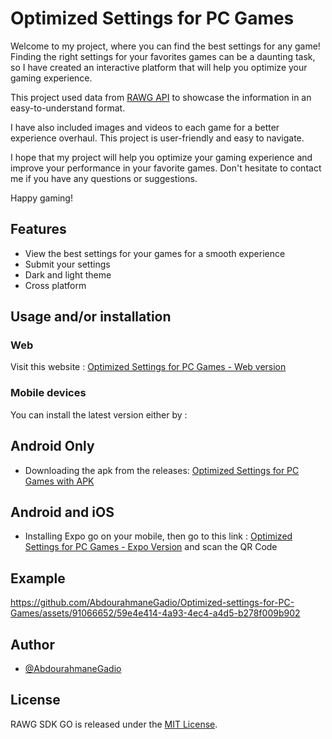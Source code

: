
# Optimized Settings for PC Games

Welcome to my project, where you can find the best settings for any game! Finding the right settings for your favorites games can be a daunting task, so I have created an interactive platform that will help you optimize your gaming experience. 

This project used data from [RAWG API](https://rawg.io/) to showcase the information in an easy-to-understand format. 

I have also included images and videos to each game for a better experience overhaul. This project is user-friendly and easy to navigate. 

I hope that my project will help you optimize your gaming experience and improve your performance in your favorite games. Don't hesitate to contact me if you have any questions or suggestions. 

Happy gaming!


## Features

- View the best settings for your games for a smooth experience
- Submit your settings
- Dark and light theme
- Cross platform


## Usage and/or installation

### Web

Visit this website : [Optimized Settings for PC Games - Web version](https://abdourahmanegadio.github.io/Optimized-settings-for-PC-Games/)

### Mobile devices

You can install the latest version either by :

## Android Only
- Downloading the apk from the releases: [Optimized Settings for PC Games with APK](https://github.com/AbdourahmaneGadio/Optimized-settings-for-PC-Games/releases/latest/download/optimized-settings-for-pc-games.apk)

## Android and iOS

- Installing Expo go on your mobile, then go to this link : [Optimized Settings for PC Games - Expo Version](https://expo.dev/@guer7_jdhf/optimized-setttings-for-pc-games) and scan the QR Code
    
## Example

https://github.com/AbdourahmaneGadio/Optimized-settings-for-PC-Games/assets/91066652/59e4e414-4a93-4ec4-a4d5-b278f009b902

## Author

- [@AbdourahmaneGadio](https://github.com/AbdourahmaneGadio)


## License

RAWG SDK GO is released under the [MIT License](https://choosealicense.com/licenses/mit/).

